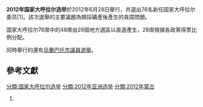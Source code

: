 **2012年国家大呼拉尔选举**於2012年6月28日舉行，共選出76名新任国家大呼拉尔委员\[1\]。該次選舉的主要議題為開採礦產後產生的貪腐問題。

国家大呼拉尔76席中的48席由26個地方選區以直選產生，28席根據各政黨得票比例分配。

同時舉行的還有[烏蘭巴托市議員選舉](https://zh.wikipedia.org/wiki/烏蘭巴托 "wikilink")。

## 參考文獻

[分類:国家大呼拉尔选举](https://zh.wikipedia.org/wiki/分類:国家大呼拉尔选举 "wikilink")
[分類:2012年亚洲选举](https://zh.wikipedia.org/wiki/分類:2012年亚洲选举 "wikilink")
[分類:2012年蒙古](https://zh.wikipedia.org/wiki/分類:2012年蒙古 "wikilink")

1.
